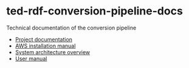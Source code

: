 # ted-rdf-conversion-pipeline-docs
Technical documentation of the conversion pipeline

* [Project documentation ](https://meaningfy-ws.github.io/ted-rdf-conversion-pipeline-docs/ted-sws/index.html)
* [AWS installation manual](https://meaningfy-ws.github.io/ted-rdf-conversion-pipeline-docs/ted-sws/_attachments/aws-infra-docs/TED-SWS-Installation-manual-v2.6.1.pdf)
* [System architecture overview](https://meaningfy-ws.github.io/ted-rdf-conversion-pipeline-docs/ted-sws/architecture/arhitecture_choices.html)
* [User manual](https://meaningfy-ws.github.io/ted-rdf-conversion-pipeline-docs/ted-sws/user_manual/getting_started_user_manual.html)